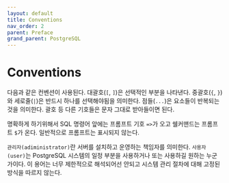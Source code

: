 ```yaml
---
layout: default
title: Conventions
nav_order: 2
parent: Preface
grand_parent: PostgreSQL
---
```


# Conventions

다음과 같은 컨벤션이 사용된다. 대괄호(`[`, `]`)은 선택적인 부분을 나타낸다. 중괄호(`{`, `}`)와 세로줄(`|`)은 반드시 하나를 선택해야됨을 의미한다. 점들(`...`)은 요소들이 반복되는 것을 의미한다. 괄호 등 다른 기호들은 문자 그대로 받아들이면 된다.

명확하게 하기위해서 SQL 명령어 앞에는 프롬프트 기호 `=>`가 오고 쉘커맨드는 프롬프트 `$`가 온다. 일반적으로 프롬프트는 표시되지 않는다.

`관리자(adiministrator)`란 서버를 설치하고 운영하는 책임자를 의미한다. `사용자(user)`는 PostgreSQL 시스템의 일정 부분을 사용하거나 또는 사용하길 원하는 누군가이다. 이 용어는 너무 제한적으로 해석되어선 안되고 시스템 관리 절차에 대해 고정된 방식을 따르지 않는다.